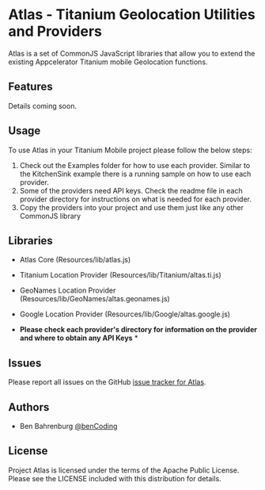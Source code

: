 # Atlas - Titanium Geolocation Utilities and Providers

Atlas is a set of CommonJS JavaScript libraries that allow you to extend the existing Appcelerator Titanium mobile Geolocation functions.

## Features

Details coming soon.

## Usage

To use Atlas in your Titanium Mobile project please follow the below steps:

1. Check out the Examples folder for how to use each provider. Similar to the KitchenSink example there is a running sample on how to use each provider.
2. Some of the providers need API keys. Check the readme file in each provider directory for instructions on what is needed for each provider.
3. Copy the providers into your project and use them just like any other CommonJS library

## Libraries

* Atlas Core (Resources/lib/atlas.js)

* Titanium Location Provider (Resources/lib/Titanium/altas.ti.js)

* GeoNames Location Provider (Resources/lib/GeoNames/altas.geonames.js)

* Google Location Provider (Resources/lib/Google/altas.google.js)

* **Please check each provider's directory for information on the provider and where to obtain any API Keys** *

## Issues

Please report all issues on the GitHub [issue tracker for Atlas](https://github.com/benbahrenburg/Atlas/issues).

## Authors

  * Ben Bahrenburg [@benCoding](http://twitter.com/benCoding)

## License ##

Project Atlas is licensed under the terms of the Apache Public License. Please see the LICENSE included with this distribution for details.
